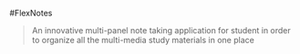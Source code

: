 #FlexNotes


>An innovative multi-panel note taking application for student in order to organize all the multi-media study materials in one place



